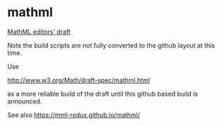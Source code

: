 # mathml
[MathML editors' draft](https://w3c.github.io/mathml/)

Note the build scripts are _not_ fully converted
to the github layout at this time.

Use

http://www.w3.org/Math/draft-spec/mathml.html

as a more reliable build of the draft until this
github based build is announced.

See also
https://mml-redux.github.io/mathml/

